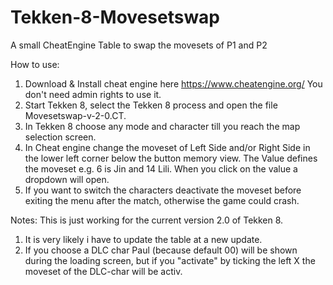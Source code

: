 # Tekken-8-Movesetswap
A small CheatEngine Table to swap the movesets of P1 and P2

How to use:

1. Download & Install cheat engine here https://www.cheatengine.org/
   You don't need admin rights to use it.
2. Start Tekken 8, select the Tekken 8 process and open the file Movesetswap-v-2-0.CT.
3. In Tekken 8 choose any mode and character till you reach the map selection screen.
4. In Cheat engine change the moveset of Left Side and/or Right Side in the lower left corner below the button memory view.
   The Value defines the moveset e.g. 6 is Jin and 14 Lili. When you click on the value a dropdown will open.
5. If you want to switch the characters deactivate the moveset before exiting the menu after the match, otherwise the game could crash.

Notes:
This is just working for the current version 2.0 of Tekken 8.
1. It is very likely i have to update the table at a new update.
2. If you choose a DLC char Paul (because default 00) will be shown during the loading screen, but if you "activate" by ticking the left X the moveset of the DLC-char will be activ.
